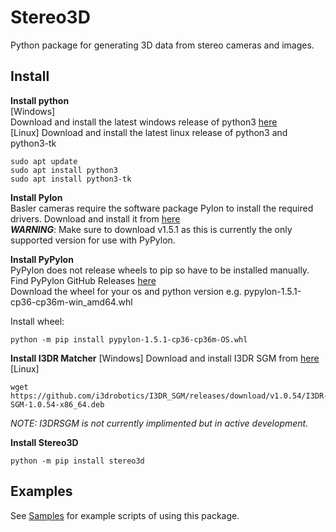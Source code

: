 # Stereo3D
Python package for generating 3D data from stereo cameras and images.

## Install
**Install python**  
[Windows]  
Download and install the latest windows release of python3 [here](https://www.python.org/downloads/release/python-368/)  
[Linux]
Download and install the latest linux release of python3 and python3-tk
```
sudo apt update
sudo apt install python3
sudo apt install python3-tk
```

**Install Pylon**  
Basler cameras require the software package Pylon to install the required drivers. Download and install it from [here](https://www.baslerweb.com/en/products/software/basler-pylon-camera-software-suite/)  
***WARNING***: Make sure to download v1.5.1 as this is currently the only supported version for use with PyPylon. 

**Install PyPylon**  
PyPylon does not release wheels to pip so have to be installed manually.  
Find PyPylon GitHub Releases [here](https://github.com/basler/pypylon/releases)  
Download the wheel for your os and python version e.g. pypylon-1.5.1-cp36-cp36m-win_amd64.whl  

Install wheel:
```
python -m pip install pypylon-1.5.1-cp36-cp36m-OS.whl 
```

**Install I3DR Matcher**
[Windows]
Download and install I3DR SGM from [here](https://github.com/i3drobotics/I3DR_SGM/releases/download/v1.0.54/I3DR-SGM-1.0.54-win64.exe)
[Linux]
```
wget https://github.com/i3drobotics/I3DR_SGM/releases/download/v1.0.54/I3DR-SGM-1.0.54-x86_64.deb
```
*NOTE: I3DRSGM is not currently implimented but in active development.*

**Install Stereo3D**
```
python -m pip install stereo3d
```

## Examples
See [Samples](https://github.com/i3drobotics/Stereo3D/tree/master/SampleScripts) for example scripts of using this package.

